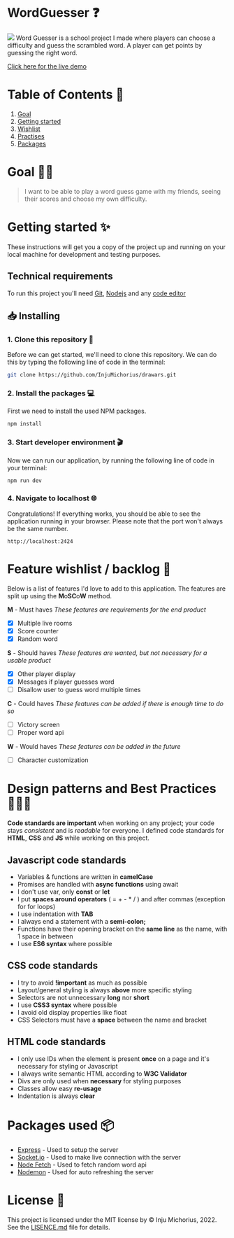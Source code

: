 # WordGuesser ❓
![](https://www.denkspelletjes.nl/uploaded/game/screenshot/guess-word-800.jpg)
Word Guesser is a school project I made where players can choose a difficulty and guess the scrambled word. A player can get points by guessing the right word.

[Click here for the live demo](word-gues.herokuapp.com/)

# Table of Contents 🧭
1. [Goal](https://github.com/InjuMichorius/ReadEar#goal-)
2. [Getting started](https://github.com/InjuMichorius/Drawars#getting-started-)
3. [Wishlist](https://github.com/InjuMichorius/Drawars#feature-wishlist--backlog-)
4. [Practises](https://github.com/InjuMichorius/Drawars#design-patterns-and-best-practices-)
5. [Packages](https://github.com/InjuMichorius/Drawars#packages-used-)

# Goal 💪🏻
> I want to be able to play a word guess game with my friends, seeing their scores and choose my own difficulty.

# Getting started ✨
These instructions will get you a copy of the project up and running on your local machine for development and testing purposes.

## Technical requirements
To run this project you'll need [Git](https://git-scm.com/downloads), [Nodejs](https://nodejs.org/en/download/) and any [code editor](https://code.visualstudio.com/download)

## 📥 Installing
### 1. Clone this repository 👯
Before we can get started, we'll need to clone this repository. We can do this by typing the following line of code in the terminal:
```bash
git clone https://github.com/InjuMichorius/drawars.git
```
### 2. Install the packages 💻
First we need to install the used NPM packages.
```bash
npm install
```
### 3. Start developer environment 🎬
Now we can run our application, by running the following line of code in your terminal:
```bash
npm run dev
```

### 4. Navigate to localhost 🌐
Congratulations! If everything works, you should be able to see the application running in your browser. Please note that the port won't always be the same number.
```
http://localhost:2424
```

# Feature wishlist / backlog 👑
Below is a list of features I'd love to add to this application. The features are split up using the **M**o**SC**o**W** method.

**M** - Must haves
_These features are requirements for the end product_
- [x] Multiple live rooms
- [x] Score counter
- [x] Random word

**S** - Should haves
_These features are wanted, but not necessary for a usable product_
- [x] Other player display
- [x] Messages if player guesses word
- [ ] Disallow user to guess word multiple times

**C** - Could haves
_These features can be added if there is enough time to do so_
- [ ] Victory screen
- [ ] Proper word api

**W** - Would haves
_These features can be added in the future_
- [ ] Character customization

# Design patterns and Best Practices 👩🏻‍💻
__Code standards are important__ when working on any project; your code stays *consistent* and is *readable* for everyone. I defined code standards for __HTML__, __CSS__ and __JS__ while working on this project.

## Javascript code standards
* Variables & functions are written in __camelCase__
* Promises are handled with __async functions__ using await
* I don't use var, only __const__ or __let__
* I put __spaces around operators__ ( = + - * / ) and after commas (exception for for loops)
* I use indentation with __TAB__
* I always end a statement with a __semi-colon;__
* Functions have their opening bracket on the __same line__ as the name, with 1 space in between
* I use __ES6 syntax__ where possible

## CSS code standards
* I try to avoid __!important__ as much as possible
* Layout/general styling is always __above__ more specific styling
* Selectors are not unnecessary __long__ nor __short__
* I use __CSS3 syntax__ where possible
* I avoid old display properties like float
* CSS Selectors must have a __space__ between the name and bracket

## HTML code standards
* I only use IDs when the element is present __once__ on a page and it's necessary for styling or Javascript
* I always write semantic HTML according to __W3C Validator__
* Divs are only used when __necessary__ for styling purposes
* Classes allow easy __re-usage__
* Indentation is always __clear__

# Packages used 📦
* [Express](https://www.npmjs.com/package/express) - Used to setup the server
* [Socket.io](https://socket.io/) - Used to make live connection with the server
* [Node Fetch](https://www.npmjs.com/package/node-fetch) - Used to fetch random word api
* [Nodemon](https://www.npmjs.com/package/nodemon) - Used for auto refreshing the server

# License 🔐
This project is licensed under the MIT license by © Inju Michorius, 2022. See the [LISENCE.md](https://github.com/InjuMichorius/ReadEar/blob/master/LICENSE) file for details.
